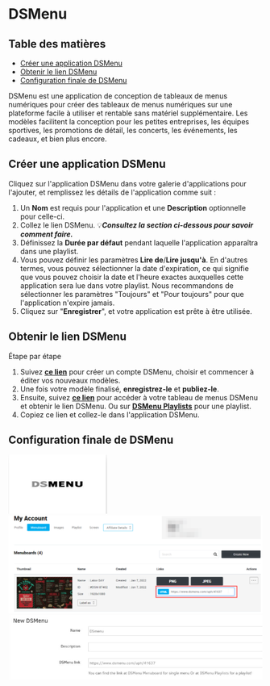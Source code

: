 # DSMenu

## Table des matières
- [Créer une application DSMenu](#créer-une-application-dsmenu)
- [Obtenir le lien DSMenu](#obtenir-le-lien-dsmenu)
- [Configuration finale de DSMenu](#configuration-finale-de-dsmenu)

DSMenu est une application de conception de tableaux de menus numériques pour créer des tableaux de menus numériques sur une plateforme facile à utiliser et rentable sans matériel supplémentaire. Les modèles facilitent la conception pour les petites entreprises, les équipes sportives, les promotions de détail, les concerts, les événements, les cadeaux, et bien plus encore.

## Créer une application DSMenu
Cliquez sur l'application DSMenu dans votre galerie d'applications pour l'ajouter, et remplissez les détails de l'application comme suit :
1. Un **Nom** est requis pour l'application et une **Description** optionnelle pour celle-ci.
2. Collez le lien DSMenu. 💡**_Consultez la section ci-dessous pour savoir comment faire._**
3. Définissez la **Durée par défaut** pendant laquelle l'application apparaîtra dans une playlist.
4. Vous pouvez définir les paramètres **Lire de**/**Lire jusqu'à**. En d'autres termes, vous pouvez sélectionner la date d'expiration, ce qui signifie que vous pouvez choisir la date et l'heure exactes auxquelles cette application sera lue dans votre playlist. Nous recommandons de sélectionner les paramètres "Toujours" et "Pour toujours" pour que l'application n'expire jamais.
5. Cliquez sur "**Enregistrer**", et votre application est prête à être utilisée.

## Obtenir le lien DSMenu
Étape par étape
1. Suivez **[ce lien](https://www.dsmenu.com/index)** pour créer un compte DSMenu, choisir et commencer à éditer vos nouveaux modèles.
2. Une fois votre modèle finalisé, **enregistrez-le** et **publiez-le**.
3. Ensuite, suivez **[ce lien](https://www.dsmenu.com/my-menuboard)** pour accéder à votre tableau de menus DSMenu et obtenir le lien DSMenu. Ou sur **[DSMenu Playlists](https://www.dsmenu.com/my-playlist)** pour une playlist.
4. Copiez ce lien et collez-le dans l'application DSMenu.

## Configuration finale de DSMenu

![Image 8](./images/image8.png)
![Image 5](./images/image-5-1024x395-1.png)
![Output Online JPG Tools](./images/output-onlinejpgtools-17.jpg)
